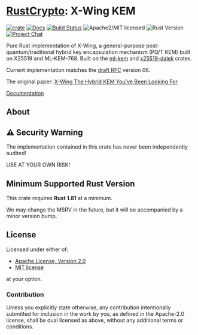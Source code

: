 # [RustCrypto]: X-Wing KEM

[![crate][crate-image]][crate-link]
[![Docs][docs-image]][docs-link]
[![Build Status][build-image]][build-link]
![Apache2/MIT licensed][license-image]
![Rust Version][rustc-image]
[![Project Chat][chat-image]][chat-link]

Pure Rust implementation of X-Wing, a general-purpose post-quantum/traditional
hybrid key encapsulation mechanism (PQ/T KEM) built on X25519 and ML-KEM-768.
Built on the [ml-kem] and [x25519-dalek] crates.

Current implementation matches the [draft RFC][RFC-DRAFT] version 06.

The original paper: [X-Wing The Hybrid KEM You’ve Been Looking For][X-WING-PAPER]

[Documentation][docs-link]

## About

## ⚠️ Security Warning

The implementation contained in this crate has never been independently audited!

USE AT YOUR OWN RISK!

## Minimum Supported Rust Version

This crate requires **Rust 1.81** at a minimum.

We may change the MSRV in the future, but it will be accompanied by a minor
version bump.

## License

Licensed under either of:

- [Apache License, Version 2.0](http://www.apache.org/licenses/LICENSE-2.0)
- [MIT license](http://opensource.org/licenses/MIT)

at your option.

### Contribution

Unless you explicitly state otherwise, any contribution intentionally submitted
for inclusion in the work by you, as defined in the Apache-2.0 license, shall be
dual licensed as above, without any additional terms or conditions.

[//]: # (badges)

[crate-image]: https://img.shields.io/crates/v/x-wing?logo=rust
[crate-link]: https://crates.io/crates/x-wing
[docs-image]: https://docs.rs/x-wing/badge.svg
[docs-link]: https://docs.rs/x-wing/
[build-image]: https://github.com/RustCrypto/KEMs/actions/workflows/x-wing.yml/badge.svg
[build-link]: https://github.com/RustCrypto/KEMs/actions/workflows/x-wing.yml
[license-image]: https://img.shields.io/badge/license-Apache2.0/MIT-blue.svg
[rustc-image]: https://img.shields.io/badge/rustc-1.81+-blue.svg
[chat-image]: https://img.shields.io/badge/zulip-join_chat-blue.svg
[chat-link]: https://rustcrypto.zulipchat.com/#narrow/stream/406484-KEMs

[//]: # (links)

[RustCrypto]: https://github.com/rustcrypto
[RFC-DRAFT]: https://datatracker.ietf.org/doc/html/draft-connolly-cfrg-xwing-kem
[X-WING-PAPER]: https://eprint.iacr.org/2024/039.pdf
[x25519-dalek]: https://crates.io/crates/x25519-dalek
[ml-kem]: https://crates.io/crates/ml-kem
